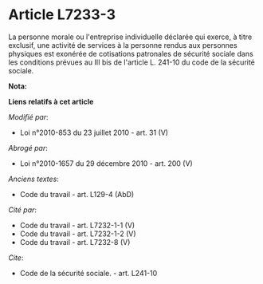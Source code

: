 # Article L7233-3

La personne morale ou l'entreprise individuelle déclarée qui exerce, à titre exclusif, une activité de services à la personne
rendus aux personnes physiques est exonérée de cotisations patronales de sécurité sociale dans les conditions prévues au III
bis de l'article L. 241-10 du code de la sécurité sociale.

**Nota:**



**Liens relatifs à cet article**

_Modifié par_:

  - Loi n°2010-853 du 23 juillet 2010 - art. 31 (V)

_Abrogé par_:

  - Loi n°2010-1657 du 29 décembre 2010 - art. 200 (V)

_Anciens textes_:

  - Code du travail - art. L129-4 (AbD)

_Cité par_:

  - Code du travail - art. L7232-1-1 (V)
  - Code du travail - art. L7232-1-2 (V)
  - Code du travail - art. L7232-8 (V)

_Cite_:

  - Code de la sécurité sociale. - art. L241-10
